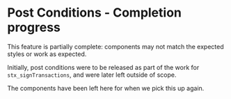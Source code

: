 # Post Conditions - Completion progress

This feature is partially complete: components may not match the expected styles or work as expected.

Initially, post conditions were to be released as part of the work for `stx_signTransactions`, and were later left outside of scope.

The components have been left here for when we pick this up again.
